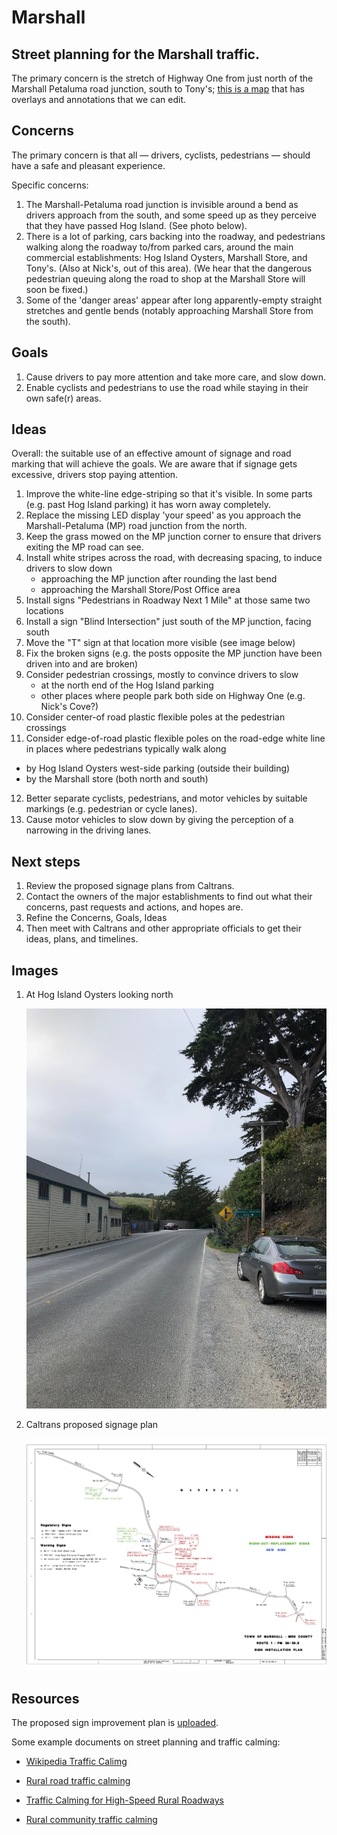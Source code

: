 # Marshall
## Street planning for the Marshall traffic.

The primary concern is the stretch of Highway One from just north of the Marshall Petaluma road junction, south to Tony's; [this is a map](http://umap.openstreetmap.fr/en/map/marshall-street-planning_607330 ) that has overlays and annotations that we can edit.

## Concerns

The primary concern is that all — drivers, cyclists, pedestrians — should have a safe and pleasant experience.

Specific concerns:
1. The Marshall-Petaluma road junction is invisible around a bend as drivers approach from the south, and some speed up as they perceive that they have passed Hog Island. (See photo below).
2. There is a lot of parking, cars backing into the roadway, and pedestrians walking along the roadway to/from parked cars, around the main commercial establishments: Hog Island Oysters, Marshall Store, and Tony's. (Also at Nick's, out of this area). (We hear that the dangerous pedestrian queuing along the road to shop at the Marshall Store will soon be fixed.)
3. Some of the 'danger areas' appear after long apparently-empty straight stretches and gentle bends (notably approaching Marshall Store from the south).

## Goals

1. Cause drivers to pay more attention and take more care, and slow down.
2. Enable cyclists and pedestrians to use the road while staying in their own safe(r) areas.

## Ideas

Overall: the suitable use of an effective amount of signage and road marking that will achieve the goals. We are aware that if signage gets excessive, drivers stop paying attention.

1. Improve the white-line edge-striping so that it's visible. In some parts (e.g. past Hog Island parking) it has worn away completely.
2. Replace the missing LED display 'your speed' as you approach the Marshall-Petaluma (MP) road junction from the north.
3. Keep the grass mowed on the MP junction corner to ensure that drivers exiting the MP road can see.
4. Install white stripes across the road, with decreasing spacing, to induce drivers to slow down
   * approaching the MP junction after rounding the last bend
   * approaching the Marshall Store/Post Office area
5. Install signs "Pedestrians in Roadway Next 1 Mile" at those same two locations
6. Install a sign "Blind Intersection" just south of the MP junction, facing south
7. Move the "T" sign at that location more visible (see image below)
8. Fix the broken signs (e.g. the posts opposite the MP junction have been driven into and are broken)
9. Consider pedestrian crossings, mostly to convince drivers to slow
   * at the north end of the Hog Island parking
   * other places where people park both side on Highway One (e.g. Nick's Cove?)
10. Consider center-of road plastic flexible poles at the pedestrian crossings
11. Consider edge-of-road plastic flexible poles on the road-edge white line in places where pedestrians typically walk along
   * by Hog Island Oysters west-side parking (outside their building)
   * by the Marshall store (both north and south)
12. Better separate cyclists, pedestrians, and motor vehicles by suitable markings (e.g. pedestrian or cycle lanes).
13. Cause motor vehicles to slow down by giving the perception of a narrowing in the driving lanes.

## Next steps

1. Review the proposed signage plans from Caltrans.
2. Contact the owners of the major establishments to find out what their concerns, past requests and actions, and hopes are.
3. Refine the Concerns, Goals, Ideas
4. Then meet with Caltrans and other appropriate officials to get their ideas, plans, and timelines.

## Images

1. At Hog Island Oysters looking north

   ![At Hog Island looking north](https://github.com/dwsinger/Marshall/blob/main/Hog_Island_looking_north.jpeg)

1. Caltrans proposed signage plan

   ![Caltrans sign improvement plan](https://github.com/dwsinger/Marshall/blob/main/Proposed_Sign_Improvement_Plan.jpg)

## Resources

The proposed sign improvement plan is [uploaded](https://github.com/dwsinger/Marshall/blob/main/Proposed%20Sign%20Improvement%20Plan.pdf).

Some example documents on street planning and traffic calming:

* [Wikipedia Traffic Calimg](https://en.wikipedia.org/wiki/Traffic_calming)

* [Rural road traffic calming](https://www.pavementsurfacecoatings.com/wp-content/uploads/2019/12/Documents/traffic-calming-rural-areas.pdf)

* [Traffic Calming for High-Speed Rural Roadways](https://www.lrrb.org/pdf/TRS0801.pdf)

* [Rural community traffic calming](https://www.ca-ilg.org/sites/main/files/file-attachments/fhwa_traffic_calming_on_main_roads_through_rural_communities.pdf)
